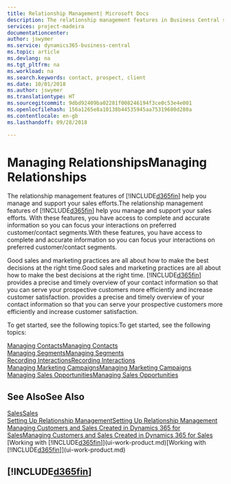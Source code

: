 ```yaml
---
title: Relationship Management| Microsoft Docs
description: The relationship management features in Business Central support your sales efforts and let you access information about contacts and prospects so you can serve customers efficiently.
services: project-madeira
documentationcenter: 
author: jswymer
ms.service: dynamics365-business-central
ms.topic: article
ms.devlang: na
ms.tgt_pltfrm: na
ms.workload: na
ms.search.keywords: contact, prospect, client
ms.date: 10/01/2018
ms.author: jswymer
ms.translationtype: HT
ms.sourcegitcommit: 9dbd92409ba02281f008246194f3ce0c53e4e001
ms.openlocfilehash: 156a1265e8a10138b44535945aa75319680d280a
ms.contentlocale: en-gb
ms.lasthandoff: 09/28/2018

---
```

# <a name="managing-relationships"></a><span data-ttu-id="44dba-103">Managing Relationships</span><span class="sxs-lookup"><span data-stu-id="44dba-103">Managing Relationships</span></span>
<span data-ttu-id="44dba-104">The relationship management features of [!INCLUDE[d365fin](includes/d365fin_md.md)] help you manage and support your sales efforts.</span><span class="sxs-lookup"><span data-stu-id="44dba-104">The relationship management features of [!INCLUDE[d365fin](includes/d365fin_md.md)] help you manage and support your sales efforts.</span></span> <span data-ttu-id="44dba-105">With these features, you have access to complete and accurate information so you can focus your interactions on preferred customer/contact segments.</span><span class="sxs-lookup"><span data-stu-id="44dba-105">With these features, you have access to complete and accurate information so you can focus your interactions on preferred customer/contact segments.</span></span>

<span data-ttu-id="44dba-106">Good sales and marketing practices are all about how to make the best decisions at the right time.</span><span class="sxs-lookup"><span data-stu-id="44dba-106">Good sales and marketing practices are all about how to make the best decisions at the right time.</span></span> [!INCLUDE[d365fin](includes/d365fin_md.md)] <span data-ttu-id="44dba-107">provides a precise and timely overview of your contact information so that you can serve your prospective customers more efficiently and increase customer satisfaction.</span><span class="sxs-lookup"><span data-stu-id="44dba-107"> provides a precise and timely overview of your contact information so that you can serve your prospective customers more efficiently and increase customer satisfaction.</span></span>

<span data-ttu-id="44dba-108">To get started, see the following topics:</span><span class="sxs-lookup"><span data-stu-id="44dba-108">To get started, see the following topics:</span></span>

[<span data-ttu-id="44dba-109">Managing Contacts</span><span class="sxs-lookup"><span data-stu-id="44dba-109">Managing Contacts</span></span>](marketing-contacts.md)  
[<span data-ttu-id="44dba-110">Managing Segments</span><span class="sxs-lookup"><span data-stu-id="44dba-110">Managing Segments</span></span>](marketing-segments.md)  
[<span data-ttu-id="44dba-111">Recording Interactions</span><span class="sxs-lookup"><span data-stu-id="44dba-111">Recording Interactions</span></span>](marketing-interactions.md)  
[<span data-ttu-id="44dba-112">Managing Marketing Campaigns</span><span class="sxs-lookup"><span data-stu-id="44dba-112">Managing Marketing Campaigns</span></span>](marketing-campaigns.md)  
[<span data-ttu-id="44dba-113">Managing Sales Opportunities</span><span class="sxs-lookup"><span data-stu-id="44dba-113">Managing Sales Opportunities</span></span>](marketing-manage-sales-opportunities.md)

## <a name="see-also"></a><span data-ttu-id="44dba-114">See Also</span><span class="sxs-lookup"><span data-stu-id="44dba-114">See Also</span></span>
[<span data-ttu-id="44dba-115">Sales</span><span class="sxs-lookup"><span data-stu-id="44dba-115">Sales</span></span>](sales-manage-sales.md)  
[<span data-ttu-id="44dba-116">Setting Up Relationship Management</span><span class="sxs-lookup"><span data-stu-id="44dba-116">Setting Up Relationship Management</span></span>](marketing-setup-marketing.md)  
[<span data-ttu-id="44dba-117">Managing Customers and Sales Created in Dynamics 365 for Sales</span><span class="sxs-lookup"><span data-stu-id="44dba-117">Managing Customers and Sales Created in Dynamics 365 for Sales</span></span>](marketing-integrate-dynamicscrm.md)  
<span data-ttu-id="44dba-118">[Working with [!INCLUDE[d365fin](includes/d365fin_md.md)]](ui-work-product.md)</span><span class="sxs-lookup"><span data-stu-id="44dba-118">[Working with [!INCLUDE[d365fin](includes/d365fin_md.md)]](ui-work-product.md)</span></span>  

## [!INCLUDE[d365fin](includes/free_trial_md.md)]  
 


